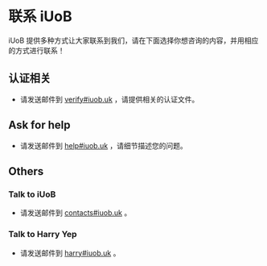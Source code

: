 # 联系 iUoB

iUoB 提供多种方式让大家联系到我们，请在下面选择你想咨询的内容，并用相应的方式进行联系！

## 认证相关

- 请发送邮件到 [verify#iuob.uk](mailto:verify@iuob.uk) ，请提供相关的认证文件。

## Ask for help

- 请发送邮件到 [help#iuob.uk](mailto:help@iuob.uk) ，请细节描述您的问题。

## Others

### Talk to iUoB

- 请发送邮件到 [contacts#iuob.uk](mailto:contacts@iuob.uk) 。

### Talk to Harry Yep

- 请发送邮件到 [harry#iuob.uk](mailto:harry@iuob.uk) 。


